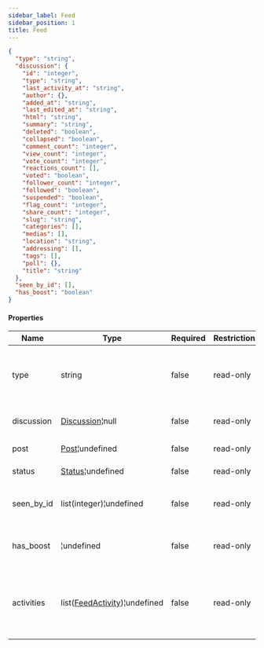 ```yaml
---
sidebar_label: Feed
sidebar_position: 1
title: Feed
---
```


```json
{
  "type": "string",
  "discussion": {
    "id": "integer",
    "type": "string",
    "last_activity_at": "string",
    "author": {},
    "added_at": "string",
    "last_edited_at": "string",
    "html": "string",
    "summary": "string",
    "deleted": "boolean",
    "collapsed": "boolean",
    "comment_count": "integer",
    "view_count": "integer",
    "vote_count": "integer",
    "reactions_count": [],
    "voted": "boolean",
    "follower_count": "integer",
    "followed": "boolean",
    "suspended": "boolean",
    "flag_count": "integer",
    "share_count": "integer",
    "slug": "string",
    "categories": [],
    "medias": [],
    "location": "string",
    "addressing": [],
    "tags": [],
    "poll": {},
    "title": "string"
  },
  "seen_by_id": [],
  "has_boost": "boolean"
}

```

#### Properties

|Name|Type|Required|Restrictions| Description                                                                 |
|---|---|---|---|-----------------------------------------------------------------------------|
|type|string|false|read-only| The type of the object, can be `discussion` , `post` or `status`            |
|discussion|[Discussion](/docs/apireference/v2/schemas/discussion)¦null|false|read-only| The discussion obj                                                          |
|post|[Post](/docs/apireference/v2/schemas/post)¦undefined|false|read-only| The post obj                                                                |
|status|[Status](/docs/apireference/v2/schemas/status)¦undefined|false|read-only| The status obj                                                              |
|seen_by_id|list(integer)¦undefined|false|read-only| Id of [User](/docs/apireference/v2/schemas/user) that have seen this object |
|has_boost|¦undefined|false|read-only| If true, this object has the visibility boost                               |
|activities|list([FeedActivity](/docs/apireference/v2/schemas/feed_activity))¦undefined|false|read-only| List of feed acitivity. This field is returned only for relevance feed      |



